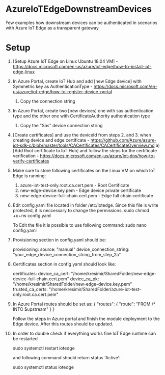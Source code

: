 # AzureIoTEdgeDownstreamDevices
Few examples how downstream devices can be authenticated in scenarios with Azure IoT Edge as a transparent gateway

# Setup

1. [Setup Azure IoT Edge on Linux Ubuntu 18.04 VM] - https://docs.microsoft.com/en-us/azure/iot-edge/how-to-install-iot-edge-linux
2. In Azure Portal, create IoT Hub and add [new Edge device] with Symmetric key as AuthenticationType - https://docs.microsoft.com/en-us/azure/iot-edge/how-to-register-device-portal
	1) Copy the connection string 
3. In Azure Portal, create two [new devices] one with sas authentication type and the other one with CertificateAuthority authentication type
	1) Copy the "Sas" device connection string
4. [Create certificates] and use the deviceId from steps 2. and 3. when creating device and edge certificate - https://github.com/Azure/azure-iot-sdk-c/blob/master/tools/CACertificates/CACertificateOverview.md
   a) [Add Root certificate to IoT Hub]  and follow the steps for the certificate verification - https://docs.microsoft.com/en-us/azure/iot-dps/how-to-verify-certificates
5. Make sure to store following certificates on the Linux VM on which IoT Edge is running:
   1. azure-iot-test-only.root.ca.cert.pem - Root Certificate
   2. new-edge-device.key.pem - Edge device private certificate
   3. new-edge-device-full-chain.cert.pem - Edge full chain certificate
6. Edit config.yaml file located in folder /etc/iotedge. Since this file is write protected, it is neccessary to change the permissions. 
   sudo chmod +o+rw config.yaml
   
   To Edit the file it is possible to use following command:
   sudo nano config.yaml
   
7. Provisioning section in config.yaml should be: 
   
	provisioning:
		source: "manual"
		device_connection_string: "your_edge_device_connection_string_from_step_2a"
 
 8. Certificates section in config.yaml should look like:
 
	certificates:
		device_ca_cert: "/home/kresimir/SharedFolder/new-edge-device-full-chain.cert.pem"
		device_ca_pk: "/home/kresimir/SharedFolder/new-edge-device.key.pem"
		trusted_ca_certs: "/home/kresimir/SharedFolder/azure-iot-test-only.root.ca.cert.pem"

9.  In Azure Portal routes should be set as:
	{
		"routes": {
			"route": "FROM /* INTO $upstream"
		}
	}
	
	Follow the steps in Azure portal and finish the module deployment to the Edge device. After this routes should be updated.

10. In order to double check if everything works fine IoT Edge runtime can be restarted
	
	sudo systemctl restart iotedge
	
	and following command should return status 'Active':
	
	sudo systemctl status iotedge
	